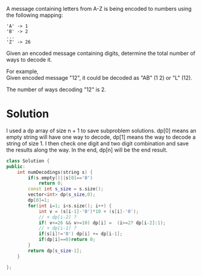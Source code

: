 A message containing letters from A-Z is being encoded to numbers using the following mapping:

```
'A' -> 1
'B' -> 2
...
'Z' -> 26
```

Given an encoded message containing digits, determine the total number of ways to decode it.  

For example,  
Given encoded message "12", it could be decoded as "AB" (1 2) or "L" (12).  

The number of ways decoding "12" is 2.  

# Solution

I used a dp array of size n + 1 to save subproblem solutions. dp[0] means an empty string will have one way to decode, dp[1] means the way to decode a string of size 1. I then check one digit and two digit combination and save the results along the way. In the end, dp[n] will be the end result.

```cpp
class Solution {
public:
    int numDecodings(string s) {
        if(s.empty()||s[0]=='0')
            return 0;
        const int s_size = s.size();
        vector<int> dp(s_size,0);
        dp[0]=1;
        for(int i=1; i<s.size(); i++) {
            int v = (s[i-1]-'0')*10 + (s[i]-'0');
            // + dp[i-2] ?
            if( v<=26 && v>=10) dp[i] =  (i>=2? dp[i-2]:1);
            // + dp[i-1] ?
            if(s[i]!='0') dp[i] += dp[i-1];
            if(dp[i]==0)return 0;
        }
        return dp[s_size-1];
    }

};
```

